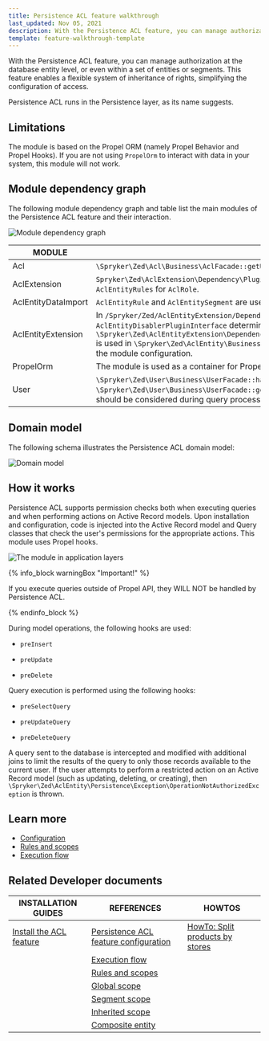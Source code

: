 ```yaml
---
title: Persistence ACL feature walkthrough
last_updated: Nov 05, 2021
description: With the Persistence ACL feature, you can manage authorization at the database entity level, or even within a set of entities or segments.
template: feature-walkthrough-template
---
```


With the Persistence ACL feature, you can manage authorization at the database entity level, or even within a set of entities or segments. This feature enables a flexible system of inheritance of rights, simplifying the configuration of access.

Persistence ACL runs in the Persistence layer, as its name suggests.

## Limitations
The module is based on the Propel ORM (namely Propel Behavior and Propel Hooks). If you are not using `PropelOrm` to interact with data in your system, this module will not work.

## Module dependency graph

The following module dependency graph and table list the main modules of the Persistence ACL feature and their interaction.

![Module dependency graph](https://confluence-connect.gliffy.net/embed/image/b15ac7bf-e35f-4298-90da-b7d0c8227be9.png?utm_medium=live&utm_source=custom)

| MODULE | DESCRIPTION |
|-----|-----|
| Acl | `\Spryker\Zed\Acl\Business\AclFacade::getUserRoles()` is used to get logged in user `AclRoles`. |
| AclExtension | `Spryker\Zed\AclExtension\Dependency\Plugin\AclRolePostSavePluginInterface` is used to save `AclEntityRules` for `AclRole`.|
| AclEntityDataImport | `AclEntityRule` and `AclEntitySegment` are used to import data. |
| AclEntityExtension |  In `/Spryker/Zed/AclEntityExtension/Dependency/Plugin/AclEntityDisablerPluginInterface`, `AclEntityDisablerPluginInterface` determines whether the feature is enabled. <br /> `\Spryker\Zed\AclEntityExtension\Dependency\Plugin\AclEntityMetadataConfigExpanderPluginInterface` is used in `\Spryker\Zed\AclEntity\Business\AclEntityFacade::getAclEntityMetadataConfig()` to expand the module configuration. |
| PropelOrm | The module is used as a container for Propel library. |
| User | `\Spryker\Zed\User\Business\UserFacade::hasCurrentUser()` is used to check if the user is logged in. <br /> `\Spryker\Zed\User\Business\UserFacade::getCurrentUser()` is used to determine which `AclEntityRules` should be considered during query processing. |

## Domain model

The following schema illustrates the Persistence ACL domain model:

![Domain model](https://confluence-connect.gliffy.net/embed/image/4fe4c0ba-1192-4aca-97f8-d996dfccc583.png?utm_medium=live&utm_source=custom)

## How it works

Persistence ACL supports permission checks both when executing queries and when performing actions on Active Record models. Upon installation and configuration, code is injected into the Active Record model and Query classes that check the user's permissions for the appropriate actions. This module uses Propel hooks.

![The module in application layers](https://confluence-connect.gliffy.net/embed/image/13f16eaa-9491-43ab-887d-0004c716eef4.png?utm_medium=live&utm_source=custom)

{% info_block warningBox "Important!" %}

If you execute queries outside of Propel API, they WILL NOT be handled by Persistence ACL.

{% endinfo_block %}

During model operations, the following hooks are used:

- `preInsert`

- `preUpdate`

- `preDelete`



Query execution is performed using the following hooks:

- `preSelectQuery`

- `preUpdateQuery`

- `preDeleteQuery`

A query sent to the database is intercepted and modified with additional joins to limit the results of the query to only those records available to the current user. If the user attempts to perform a restricted action on an Active Record model (such as updating, deleting, or creating), then `\Spryker\Zed\AclEntity\Persistence\Exception\OperationNotAuthorizedException` is thrown.

## Learn more

- [Configuration](/docs/marketplace/dev/feature-walkthroughs/{{page.version}}/persistence-acl-feature-walkthrough/persistence-acl-feature-configuration.html)
- [Rules and scopes](/docs/marketplace/dev/feature-walkthroughs/{{page.version}}/persistence-acl-feature-walkthrough/rules-and-scopes/rules-and-scopes.html)
- [Execution flow](/docs/marketplace/dev/feature-walkthroughs/{{page.version}}/persistence-acl-feature-walkthrough/execution-flow.html)

## Related Developer documents

|INSTALLATION GUIDES  | REFERENCES  | HOWTOS  |
|---------|---------|---------|
| [Install the ACL feature](/docs/pbc/all/user-management/{{page.version}}/install-and-upgrade/install-the-acl-feature.html)   | [Persistence ACL feature configuration](/docs/marketplace/dev/feature-walkthroughs/{{page.version}}/persistence-acl-feature-walkthrough/persistence-acl-feature-configuration.html) | [HowTo: Split products by stores](/docs/marketplace/dev/howtos/how-to-split-products-by-stores.html)|
|  | [Execution flow](/docs/marketplace/dev/feature-walkthroughs/{{page.version}}/persistence-acl-feature-walkthrough/execution-flow.html) |    |
|  | [Rules and scopes](/docs/marketplace/dev/feature-walkthroughs/{{page.version}}/persistence-acl-feature-walkthrough/rules-and-scopes/rules-and-scopes.html) |    |
|  | [Global scope](/docs/marketplace/dev/feature-walkthroughs/{{page.version}}/persistence-acl-feature-walkthrough/rules-and-scopes/global-scope.html) |    |
|  | [Segment scope](/docs/marketplace/dev/feature-walkthroughs/{{page.version}}/persistence-acl-feature-walkthrough/rules-and-scopes/segment-scope.html) |  |
|  | [Inherited scope](/docs/marketplace/dev/feature-walkthroughs/{{page.version}}/persistence-acl-feature-walkthrough/rules-and-scopes/inherited-scope.html) |  |
|  | [Composite entity](/docs/marketplace/dev/feature-walkthroughs/{{page.version}}/persistence-acl-feature-walkthrough/rules-and-scopes/composite-entity.html) |   |
